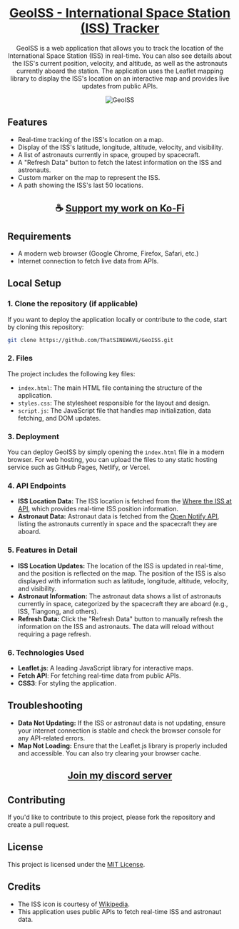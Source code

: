 <div align="center">

# [GeoISS - International Space Station (ISS) Tracker](https://thatsinewave.github.io/GeoISS/)

GeoISS is a web application that allows you to track the location of the International Space Station (ISS) in real-time. You can also see details about the ISS's current position, velocity, and altitude, as well as the astronauts currently aboard the station. The application uses the Leaflet mapping library to display the ISS's location on an interactive map and provides live updates from public APIs.

![GeoISS](https://github.com/user-attachments/assets/667c032a-8a8f-4ce7-be6a-ecef4ea96b10)

</div>

## Features
- Real-time tracking of the ISS's location on a map.
- Display of the ISS's latitude, longitude, altitude, velocity, and visibility.
- A list of astronauts currently in space, grouped by spacecraft.
- A "Refresh Data" button to fetch the latest information on the ISS and astronauts.
- Custom marker on the map to represent the ISS.
- A path showing the ISS's last 50 locations.

<div align="center">

## ☕ [Support my work on Ko-Fi](https://ko-fi.com/thatsinewave)

</div>

## Requirements
- A modern web browser (Google Chrome, Firefox, Safari, etc.)
- Internet connection to fetch live data from APIs.

## Local Setup

### 1. Clone the repository (if applicable)
If you want to deploy the application locally or contribute to the code, start by cloning this repository:

```bash
git clone https://github.com/ThatSINEWAVE/GeoISS.git
```

### 2. Files
The project includes the following key files:
- `index.html`: The main HTML file containing the structure of the application.
- `styles.css`: The stylesheet responsible for the layout and design.
- `script.js`: The JavaScript file that handles map initialization, data fetching, and DOM updates.

### 3. Deployment
You can deploy GeoISS by simply opening the `index.html` file in a modern browser. For web hosting, you can upload the files to any static hosting service such as GitHub Pages, Netlify, or Vercel.

### 4. API Endpoints
- **ISS Location Data:** The ISS location is fetched from the [Where the ISS at API](https://wheretheiss.at/), which provides real-time ISS position information.
- **Astronaut Data:** Astronaut data is fetched from the [Open Notify API](http://api.open-notify.org/astros.json), listing the astronauts currently in space and the spacecraft they are aboard.

### 5. Features in Detail
- **ISS Location Updates:** The location of the ISS is updated in real-time, and the position is reflected on the map. The position of the ISS is also displayed with information such as latitude, longitude, altitude, velocity, and visibility.
- **Astronaut Information:** The astronaut data shows a list of astronauts currently in space, categorized by the spacecraft they are aboard (e.g., ISS, Tiangong, and others).
- **Refresh Data:** Click the "Refresh Data" button to manually refresh the information on the ISS and astronauts. The data will reload without requiring a page refresh.

### 6. Technologies Used
- **Leaflet.js**: A leading JavaScript library for interactive maps.
- **Fetch API**: For fetching real-time data from public APIs.
- **CSS3**: For styling the application.

## Troubleshooting
- **Data Not Updating:** If the ISS or astronaut data is not updating, ensure your internet connection is stable and check the browser console for any API-related errors.
- **Map Not Loading:** Ensure that the Leaflet.js library is properly included and accessible. You can also try clearing your browser cache.

<div align="center">

## [Join my discord server](https://discord.gg/2nHHHBWNDw)

</div>

## Contributing

If you'd like to contribute to this project, please fork the repository and create a pull request.

## License

This project is licensed under the [MIT License](LICENSE).

## Credits
- The ISS icon is courtesy of [Wikipedia](https://en.wikipedia.org/wiki/File:International_Space_Station.svg).
- This application uses public APIs to fetch real-time ISS and astronaut data.
